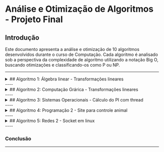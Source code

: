 # Análise e Otimização de Algoritmos - Projeto Final

## Introdução
Este documento apresenta a análise e otimização de 10 algoritmos desenvolvidos durante o curso de Computação. Cada algoritmo é analisado sob a perspectiva da complexidade de algoritmo utilizando a notação Big O, buscando otimizações e classificando-os como P ou NP.

----

<details>
<summary>## Algoritmo 1: Álgebra linear - Transformações lineares</summary>
### Descrição
Breve descrição do algoritmo.

### Análise de Complexidade
Análise detalhada da complexidade utilizando a notação Big O.

### Otimizações Propostas
Descrição das otimizações identificadas.

### Classificação: P ou NP
Justificativa da classificação como P ou NP.

</details>
----
<details>
<summary>## Algoritmo 2: Computação Grárica - Transformações lineares</summary>
### Descrição
Breve descrição do algoritmo.

### Análise de Complexidade
Análise detalhada da complexidade utilizando a notação Big O.

### Otimizações Propostas
Descrição das otimizações identificadas.

### Classificação: P ou NP
Justificativa da classificação como P ou NP.
</details>
----
<details>
<summary>## Algoritmo 3: Sistemas Operacionais - Cálculo do PI com thread</summary>
### Descrição
Breve descrição do algoritmo.

### Análise de Complexidade
Análise detalhada da complexidade utilizando a notação Big O.

### Otimizações Propostas
Descrição das otimizações identificadas.

### Classificação: P ou NP
Justificativa da classificação como P ou NP.
</details>
----
<details>
<summary>## Algoritmo 4: Programação 2 - Site para controle animal</summary>
### Descrição
Breve descrição do algoritmo.

### Análise de Complexidade
Análise detalhada da complexidade utilizando a notação Big O.

### Otimizações Propostas
Descrição das otimizações identificadas.

### Classificação: P ou NP
Justificativa da classificação como P ou NP.
</details>
----
<details>
<summary>## Algoritmo 5: Redes 2 - Socket em linux</summary>
### Descrição
Breve descrição do algoritmo.

### Análise de Complexidade
Análise detalhada da complexidade utilizando a notação Big O.

### Otimizações Propostas
Descrição das otimizações identificadas.

### Classificação: P ou NP
Justificativa da classificação como P ou NP.
</details>
----

### Conclusão



----